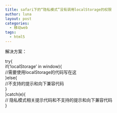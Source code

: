 ```yaml
---
title: safari下的“隐私模式”没有调用localStorage的权限
author: luna
layout: post
categories:
  - 移动web
tags:
  - html5
---
```

解决方案：

try{  
if(&#8216;localStorage&#8217; in window){  
//需要使用localStorage的代码写在这  
}else{  
//不支持的提示和向下兼容代码  
}  
}catch(e){  
// 隐私模式相关提示代码和不支持的提示和向下兼容代码  
}